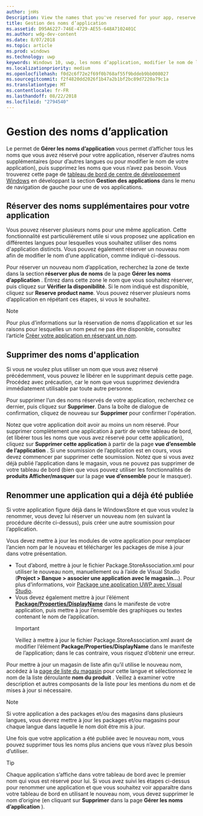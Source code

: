 ```yaml
---
author: jnHs
Description: View the names that you've reserved for your app, reserve additional names (for other languages or to change your app's name), and delete reserved names that you don't need anymore.
title: Gestion des noms d’application
ms.assetid: D95A6227-746E-4729-AE55-648A7102401C
ms.author: wdg-dev-content
ms.date: 8/07/2018
ms.topic: article
ms.prod: windows
ms.technology: uwp
keywords: Windows 10, uwp, les noms d’application, modifier le nom de l’application, nom d’application de mise à jour, nom du jeu, nom du produit
ms.localizationpriority: medium
ms.openlocfilehash: f0d2c6f72e2f69f0b768af55f9bddeb9bb008027
ms.sourcegitcommit: f2f4820dd2026f1b47a2b1bf2bc89d7220a79c1a
ms.translationtype: MT
ms.contentlocale: fr-FR
ms.lasthandoff: 08/22/2018
ms.locfileid: "2794540"
---
```

# <a name="manage-app-names"></a>Gestion des noms d’application

Le permet de **Gérer les noms d’application** vous permet d’afficher tous les noms que vous avez réservé pour votre application, réserver d’autres noms supplémentaires (pour d’autres langues ou pour modifier le nom de votre application), puis supprimez les noms que vous n’avez pas besoin. Vous trouverez cette page de [tableau de bord de centre de développement Windows](https://partner.microsoft.com/dashboard) en développant la section **Gestion des applications** dans le menu de navigation de gauche pour une de vos applications.


## <a name="reserve-additional-names-for-your-app"></a>Réserver des noms supplémentaires pour votre application

Vous pouvez réserver plusieurs noms pour une même application. Cette fonctionnalité est particulièrement utile si vous proposez une application en différentes langues pour lesquelles vous souhaitez utiliser des noms d'application distincts. Vous pouvez également réserver un nouveau nom afin de modifier le nom d’une application, comme indiqué ci-dessous.

Pour réserver un nouveau nom d’application, recherchez la zone de texte dans la section **réserver plus de noms** de la page **Gérer les noms d’application** . Entrez dans cette zone le nom que vous souhaitez réserver, puis cliquez sur **Vérifier la disponibilité**. Si le nom indiqué est disponible, cliquez sur **Reserve product name**. Vous pouvez réserver plusieurs noms d’application en répétant ces étapes, si vous le souhaitez.

> [!NOTE]
> Pour plus d’informations sur la réservation de noms d’application et sur les raisons pour lesquelles un nom peut ne pas être disponible, consultez l’article [Créer votre application en réservant un nom](create-your-app-by-reserving-a-name.md).


## <a name="delete-app-names"></a>Supprimer des noms d'application

Si vous ne voulez plus utiliser un nom que vous avez réservé précédemment, vous pouvez le libérer en le supprimant depuis cette page. Procédez avec précaution, car le nom que vous supprimez deviendra immédiatement utilisable par toute autre personne.

Pour supprimer l’un des noms réservés de votre application, recherchez ce dernier, puis cliquez sur **Supprimer**. Dans la boîte de dialogue de confirmation, cliquez de nouveau sur **Supprimer** pour confirmer l'opération.

Notez que votre application doit avoir au moins un nom réservé. Pour supprimer complètement une application à partir de votre tableau de bord, (et libérer tous les noms que vous avez réservé pour cette application), cliquez sur **Supprimer cette application** à partir de la page **vue d’ensemble de l’application** . Si une soumission de l’application est en cours, vous devez commencer par supprimer cette soumission. Notez que si vous avez déjà publié l’application dans le magasin, vous ne pouvez pas supprimer de votre tableau de bord (bien que vous pouvez utiliser les fonctionnalités de **produits Afficher/masquer** sur la page **vue d’ensemble** pour le masquer). 


## <a name="rename-an-app-that-has-already-been-published"></a>Renommer une application qui a déjà été publiée

Si votre application figure déjà dans le WindowsStore et que vous voulez la renommer, vous devez lui réserver un nouveau nom (en suivant la procédure décrite ci-dessus), puis créer une autre soumission pour l’application. 

Vous devez mettre à jour les modules de votre application pour remplacer l’ancien nom par le nouveau et télécharger les packages de mise à jour dans votre présentation.
- Tout d’abord, mettre à jour le fichier Package.StoreAssociation.xml pour utiliser le nouveau nom, manuellement ou à l’aide de Visual Studio (**Project > Banque > associer une application avec le magasin...**). Pour plus d’informations, voir [Package une application UWP avec Visual Studio](../packaging/packaging-uwp-apps.md).
- Vous devez également mettre à jour l’élément [**Package/Properties/DisplayName**](https://docs.microsoft.com/uwp/schemas/appxpackage/uapmanifestschema/element-displayname) dans le manifeste de votre application, puis mettre à jour l’ensemble des graphiques ou textes contenant le nom de l’application. 
  > [!IMPORTANT]
  > Veillez à mettre à jour le fichier Package.StoreAssociation.xml avant de modifier l’élément **Package/Properties/DisplayName** dans le manifeste de l’application; dans le cas contraire, vous risquez d’obtenir une erreur.

Pour mettre à jour un magasin de liste afin qu’il utilise le nouveau nom, accédez à la [page de liste du magasin](create-app-store-listings.md) pour cette langue et sélectionnez le nom de la liste déroulante **nom du produit** . Veillez à examiner votre description et autres composants de la liste pour les mentions du nom et de mises à jour si nécessaire.

> [!NOTE]
> Si votre application a des packages et/ou des magasins dans plusieurs langues, vous devrez mettre à jour les packages et/ou magasins pour chaque langue dans laquelle le nom doit être mis à jour.

Une fois que votre application a été publiée avec le nouveau nom, vous pouvez supprimer tous les noms plus anciens que vous n’avez plus besoin d’utiliser.

> [!TIP]
> Chaque application s’affiche dans votre tableau de bord avec le premier nom qui vous est réservé pour lui. Si vous avez suivi les étapes ci-dessus pour renommer une application et que vous souhaitez voir apparaître dans votre tableau de bord en utilisant le nouveau nom, vous devez supprimer le nom d’origine (en cliquant sur **Supprimer** dans la page **Gérer les noms d’application** ). 

 

 




